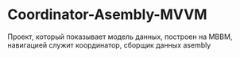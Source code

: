 # Coordinator-Asembly-MVVM
Проект, который показывает модель данных, построен на МВВМ, навигацией служит координатор, сборщик данных asembly
